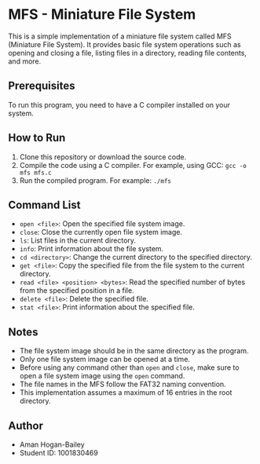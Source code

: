 # MFS - Miniature File System

This is a simple implementation of a miniature file system called MFS (Miniature File System). It provides basic file system operations such as opening and closing a file, listing files in a directory, reading file contents, and more.

## Prerequisites

To run this program, you need to have a C compiler installed on your system.

## How to Run

1. Clone this repository or download the source code.
2. Compile the code using a C compiler. For example, using GCC: `gcc -o mfs mfs.c`
3. Run the compiled program. For example: `./mfs`

## Command List

- `open <file>`: Open the specified file system image.
- `close`: Close the currently open file system image.
- `ls`: List files in the current directory.
- `info`: Print information about the file system.
- `cd <directory>`: Change the current directory to the specified directory.
- `get <file>`: Copy the specified file from the file system to the current directory.
- `read <file> <position> <bytes>`: Read the specified number of bytes from the specified position in a file.
- `delete <file>`: Delete the specified file.
- `stat <file>`: Print information about the specified file.

## Notes

- The file system image should be in the same directory as the program.
- Only one file system image can be opened at a time.
- Before using any command other than `open` and `close`, make sure to open a file system image using the `open` command.
- The file names in the MFS follow the FAT32 naming convention.
- This implementation assumes a maximum of 16 entries in the root directory.

## Author

- Aman Hogan-Bailey
- Student ID: 1001830469
